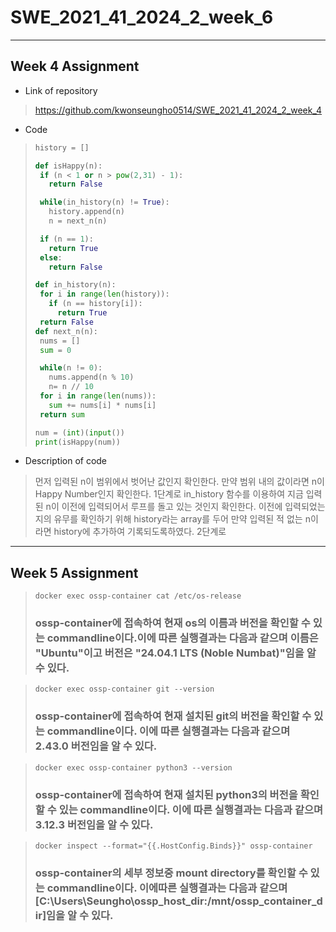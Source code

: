 # SWE_2021_41_2024_2_week_6
---
## Week 4 Assignment
* Link of repository
>https://github.com/kwonseungho0514/SWE_2021_41_2024_2_week_4
* Code
>```Python
>history = []
>
>def isHappy(n):
>  if (n < 1 or n > pow(2,31) - 1):
>    return False
>
>  while(in_history(n) != True):
>    history.append(n)
>    n = next_n(n)
>
>  if (n == 1):
>    return True
>  else:
>    return False
>
>def in_history(n):
>  for i in range(len(history)):
>    if (n == history[i]):
>      return True
>  return False
>def next_n(n):
>  nums = []
>  sum = 0
>
>  while(n != 0):
>    nums.append(n % 10)
>    n= n // 10
>  for i in range(len(nums)):
>    sum += nums[i] * nums[i]
>  return sum
>
>num = (int)(input())
>print(isHappy(num))
>```

* Description of code
> 먼저 입력된 n이 범위에서 벗어난 값인지 확인한다. 만약 범위 내의 값이라면 n이 Happy Number인지 확인한다.
> 1단계로 in_history 함수를 이용하여 지금 입력된 n이 이전에 입력되어서 루프를 돌고 있는 것인지 확인한다. 이전에 입력되었는지의 유무를 확인하기 위해 history라는 array를 두어 만약 입력된 적 없는 n이라면 history에 추가하여 기록되도록하였다.
> 2단계로 
---
## Week 5 Assignment

> ```Shell
> docker exec ossp-container cat /etc/os-release
> ```
> ### ossp-container에 접속하여 현재 os의 이름과 버전을 확인할 수 있는 commandline이다.이에 따른 실행결과는 다음과 같으며 이름은 "Ubuntu"이고 버전은 "24.04.1 LTS (Noble Numbat)"임을 알 수 있다.

> ```Shell
> docker exec ossp-container git --version
> ```
> ### ossp-container에 접속하여 현재 설치된 git의 버전을 확인할 수 있는 commandline이다. 이에 따른 실행결과는 다음과 같으며 2.43.0 버전임을 알 수 있다.

> ```Shell
> docker exec ossp-container python3 --version
> ```
> ### ossp-container에 접속하여 현재 설치된 python3의 버전을 확인할 수 있는 commandline이다. 이에 따른 실행결과는 다음과 같으며 3.12.3 버전임을 알 수 있다.

> ```Shell
> docker inspect --format="{{.HostConfig.Binds}}" ossp-container
> ```
> ### ossp-container의 세부 정보중 mount directory를 확인할 수 있는 commandline이다. 이에따른 실행결과는 다음과 같으며 [C:\Users\Seungho\ossp_host_dir:/mnt/ossp_container_dir]임을 알 수 있다.
